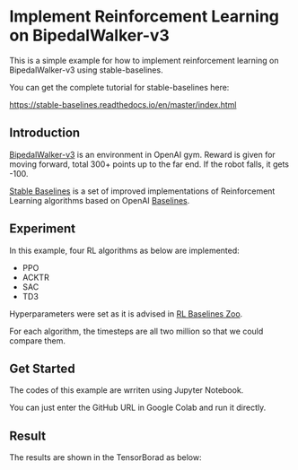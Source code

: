 # Implement Reinforcement Learning on BipedalWalker-v3
This is a simple example for how to implement reinforcement learning on BipedalWalker-v3 using stable-baselines.

You can get the complete tutorial for stable-baselines here:

https://stable-baselines.readthedocs.io/en/master/index.html


## Introduction
[BipedalWalker-v3](https://gym.openai.com/envs/BipedalWalker-v2/) is an environment in OpenAI gym. Reward is given for moving forward, total 300+ points up to the far end. If the robot falls, it gets -100.

[Stable Baselines](https://github.com/hill-a/stable-baselines) is a set of improved implementations of Reinforcement Learning algorithms based on OpenAI [Baselines](https://github.com/openai/baselines).


## Experiment
In this example, four RL algorithms as below are implemented:
- PPO
- ACKTR
- SAC
- TD3

Hyperparameters were set as it is advised in [RL Baselines Zoo](https://github.com/araffin/rl-baselines-zoo).

For each algorithm, the timesteps are all two million so that we could compare them.


## Get Started
The codes of this example are wrriten using Jupyter Notebook.

You can just enter the GitHub URL in Google Colab and run it directly.


## Result
The results are shown in the TensorBorad as below:

